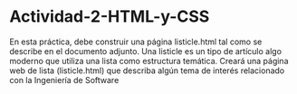 # Actividad-2-HTML-y-CSS
En esta práctica, debe construir una página listicle.html tal como se describe en el documento adjunto.  Una listicle es un tipo de artículo algo moderno que utiliza una lista como estructura temática. Creará una página web de lista (listicle.html) que describa algún tema de interés relacionado con la Ingeniería de Software
